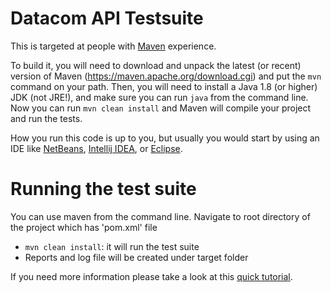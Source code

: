 # Datacom API Testsuite
This is targeted at people with [Maven](https://maven.apache.org/) experience.

To build it, you will need to download and unpack the latest (or recent) version of Maven (https://maven.apache.org/download.cgi)
and put the `mvn` command on your path.
Then, you will need to install a Java 1.8 (or higher) JDK (not JRE!), and make sure you can run `java` from the command line.
Now you can run `mvn clean install` and Maven will compile your project and run the tests.

How you run this code is up to you, but usually you would start by using an IDE like [NetBeans](https://netbeans.org/), [Intellij IDEA](https://www.jetbrains.com/idea/), or [Eclipse](https://eclipse.org/ide/).

# Running the test suite

You can use maven from the command line. Navigate to root directory of the project which has 'pom.xml' file

* `mvn clean install`: it will run the test suite
* Reports and log file will be created under target folder

If you need more information please take a look at this [quick tutorial](https://maven.apache.org/guides/getting-started/maven-in-five-minutes.html).
